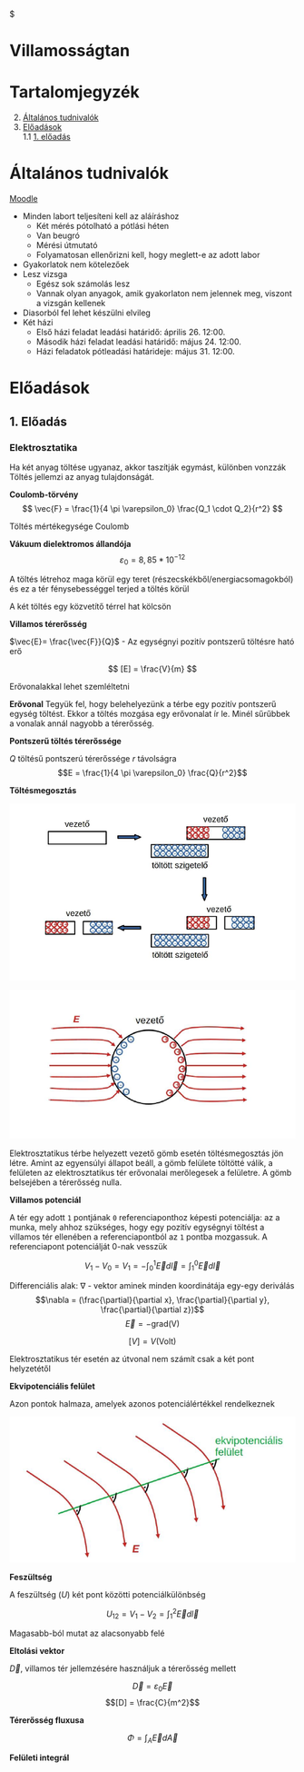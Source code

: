 $
# Villamosságtan

# Tartalomjegyzék
2. [Általános tudnivalók](#általános-tudnivalók)
1. [Előadások](#előadások) \
    1.1 [1. előadás](#1-előadás)


# Általános tudnivalók

[Moodle](https://edu.vik.bme.hu/course/view.php?id=11643)

* Minden labort teljesíteni kell az aláíráshoz
    * Két mérés pótolható a pótlási héten
    * Van beugró
    * Mérési útmutató
    * Folyamatosan ellenőrizni kell, hogy meglett-e az adott labor
* Gyakorlatok nem kötelezőek
* Lesz vizsga
    * Egész sok számolás lesz
    * Vannak olyan anyagok, amik gyakorlaton nem jelennek meg, viszont a vizsgán kellenek
* Diasorból fel lehet készülni elvileg
* Két házi
    * Első házi feladat leadási határidő: április 26. 12:00.
    * Második házi feladat leadási határidő: május 24. 12:00.
    * Házi feladatok pótleadási határideje: május 31. 12:00.

# Előadások

## 1. Előadás

### Elektrosztatika

Ha két anyag töltése ugyanaz, akkor taszítják egymást, különben vonzzák
Töltés jellemzi az anyag tulajdonságát.

**Coulomb-törvény** 
$$ \vec{F} = \frac{1}{4 \pi \varepsilon_0} \frac{Q_1 \cdot Q_2}{r^2} $$

Töltés mértékegysége Coulomb

**Vákuum dielektromos állandója**
$$\varepsilon_0  = 8,85*10^{-12}$$

A töltés létrehoz maga körül egy teret (részecskékből/energiacsomagokból) és ez a tér fénysebességgel terjed a töltés körül

A két töltés egy közvetítő térrel hat kölcsön

**Villamos térerősség**

$\vec{E}= \frac{\vec{F}}{Q}$ - Az egységnyi pozitív pontszerű töltésre ható erő

$$ [E] = \frac{V}{m} $$

Erővonalakkal lehet szemléltetni

**Erővonal**
Tegyük fel, hogy belehelyezünk a térbe egy pozitív pontszerű egység töltést. Ekkor a töltés mozgása egy erővonalat ír le. Minél sűrűbbek a vonalak annál nagyobb a térerősség.

**Pontszerű töltés térerőssége**

$Q$ töltésű pontszerú térerőssége $r$ távolságra
$$E = \frac{1}{4 \pi \varepsilon_0} \frac{Q}{r^2}$$

**Töltésmegosztás**

![alt text](image.png)

![alt text](image-1.png)

Elektrosztatikus térbe helyezett vezető gömb esetén töltésmegosztás
jön létre. Amint az egyensúlyi állapot beáll, a gömb felülete töltötté
válik, a felületen az elektrosztatikus tér erővonalai merőlegesek a
felületre. A gömb belsejében a térerősség nulla.


**Villamos potenciál**

A tér egy adott `1` pontjának `0` referenciaponthoz képesti potenciálja: az a
munka, mely ahhoz szükséges, hogy egy pozitív egységnyi töltést a
villamos tér ellenében a referenciapontból az `1` pontba mozgassuk. A
referenciapont potenciálját 0-nak vesszük

$$ V_1 - V_0 = V_1 = - \int_0^1{\vec{E}d\vec{l}} = \int_1^0{\vec{E}d\vec{l}}$$

Differenciális alak:
$\nabla$ - vektor aminek minden koordinátája egy-egy deriválás
$$\nabla = (\frac{\partial}{\partial x}, \frac{\partial}{\partial y}, \frac{\partial}{\partial z})$$
$$\vec{E} = -\text{grad(V)}$$

$$[V] = V \text{(Volt)}$$

Elektrosztatikus tér esetén az útvonal nem számít csak a két pont helyzetétől

**Ekvipotenciális felület**

Azon pontok halmaza, amelyek azonos potenciálértékkel rendelkeznek

![alt text](image-2.png)

**Feszültség**

A feszültség ($U$) két pont közötti potenciálkülönbség

$$U_{12} = V_1 - V_2 = \int_1^2{\vec{E}d\vec{l}}$$

Magasabb-ból mutat az alacsonyabb felé

**Eltolási vektor**

$\vec{D}$, villamos tér jellemzésére használjuk a térerősség mellett

$$\vec{D}=\varepsilon_0 \vec{E}$$
$$[D] = \frac{C}{m^2}$$

**Térerősség fluxusa**

$$\Phi = \int_A{\vec{E}d\vec{A}}$$

**Felületi integrál**

